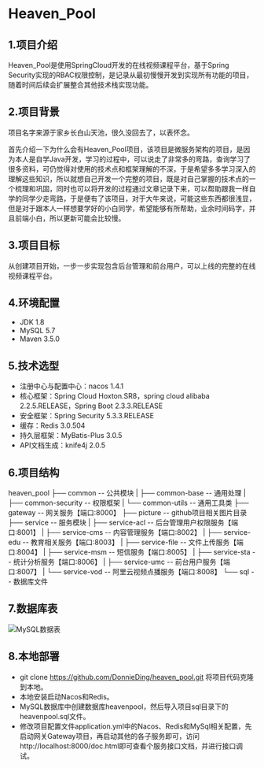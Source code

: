 # Heaven_Pool
## 1.项目介绍

Heaven_Pool是使用SpringCloud开发的在线视频课程平台，基于Spring Security实现的RBAC权限控制，是记录从最初慢慢开发到实现所有功能的项目，随着时间后续会扩展整合其他技术栈实现功能。

## 2.项目背景

项目名字来源于家乡长白山天池，很久没回去了，以表怀念。

首先介绍一下为什么会有Heaven_Pool项目，该项目是微服务架构的项目，是因为本人是自学Java开发，学习的过程中，可以说走了非常多的弯路，查询学习了很多资料，可仍觉得对使用的技术点和框架理解的不深，于是希望多多学习深入的理解这些知识，所以就想自己开发一个完整的项目，既是对自己掌握的技术点的一个梳理和巩固，同时也可以将开发的过程通过文章记录下来，可以帮助跟我一样自学的同学少走弯路，于是便有了该项目，对于大牛来说，可能这些东西都很浅显，但是对于跟本人一样想要学好的小白同学，希望能够有所帮助，业余时间码字，并且前端小白，所以更新可能会比较慢。

## 3.项目目标

从创建项目开始，一步一步实现包含后台管理和前台用户，可以上线的完整的在线视频课程平台。

## 4.环境配置

- JDK 1.8
- MySQL 5.7
- Maven 3.5.0

## 5.技术选型

- 注册中心与配置中心：nacos 1.4.1
- 核心框架：Spring Cloud Hoxton.SR8，spring cloud alibaba 2.2.5.RELEASE，Spring Boot 2.3.3.RELEASE
- 安全框架：Spring Security 5.3.3.RELEASE
- 缓存：Redis 3.0.504
- 持久层框架：MyBatis-Plus 3.0.5
- API文档生成：knife4j 2.0.5
## 6.项目结构

heaven_pool
├── common -- 公共模块
|    ├── common-base -- 通用处理
|    ├── common-security -- 权限框架
|    └── common-utils -- 通用工具类
├── gateway -- 网关服务【端口:8000】
├── picture -- github项目相关图片目录
├── service -- 服务模块
|    ├── service-acl -- 后台管理用户权限服务【端口:8001】
|    ├── service-cms -- 内容管理服务【端口:8002】
|    ├── service-edu -- 教育相关服务【端口:8003】
|    ├── service-file -- 文件上传服务【端口:8004】
|    ├── service-msm -- 短信服务【端口:8005】
|    ├── service-sta -- 统计分析服务【端口:8006】
|    ├── service-umc -- 前台用户服务【端口:8007】
|    └── service-vod -- 阿里云视频点播服务【端口:8008】
└── sql -- 数据库文件

## 7.数据库表

![MySQL数据表](https://github.com/DonnieDing/heavenpool/blob/master/image/MySQL%E6%95%B0%E6%8D%AE%E8%A1%A8.png)

## 8.本地部署

- git clone https://github.com/DonnieDing/heaven_pool.git 将项目代码克隆到本地。
- 本地安装启动Nacos和Redis。
- MySQL数据库中创建数据库heavenpool，然后导入项目sql目录下的heavenpool.sql文件。
- 修改项目配置文件application.yml中的Nacos、Redis和MySql相关配置，先启动网关Gateway项目，再启动其他的各子服务即可，访问http://localhost:8000/doc.html即可查看个服务接口文档，并进行接口调试。

